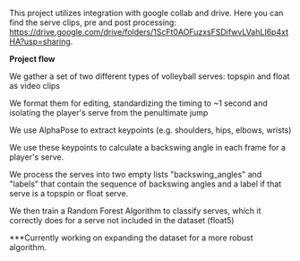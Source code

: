 This project utilizes integration with google collab and drive. Here you can find the serve clips, pre and post processing: https://drive.google.com/drive/folders/1ScFt0AOFuzxsFSDifwvLVahLI6p4xtHA?usp=sharing. 
<br />

**Project flow**

We gather a set of two different types of volleyball serves: topspin and float as video clips

We format them for editing, standardizing the timing to ~1 second and isolating the player's serve from the penultimate jump

We use AlphaPose to extract keypoints (e.g. shoulders, hips, elbows, wrists)

We use these keypoints to calculate a backswing angle in each frame for a player's serve. 

We process the serves into two empty lists "backswing_angles" and "labels" that contain the sequence of backswing angles and a label if that serve is a topspin or float serve. 

We then train a Random Forest Algorithm to classify serves, which it correctly does for a serve not included in the dataset (float5)

***Currently working on expanding the dataset for a more robust algorithm. 
